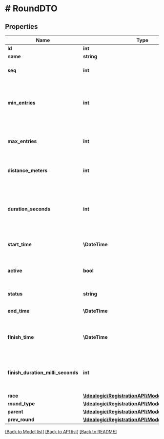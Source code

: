 # # RoundDTO

## Properties

Name | Type | Description | Notes
------------ | ------------- | ------------- | -------------
**id** | **int** |  | [optional]
**name** | **string** |  | [optional]
**seq** | **int** | The round sequence in the Race. |
**min_entries** | **int** | Configuration: Minimum number of entries required to host this round. | [optional]
**max_entries** | **int** | Configuration: Maximum number of entries for this round. | [optional]
**distance_meters** | **int** | Distance of this round if different from Race. | [optional]
**duration_seconds** | **int** | Duration of this race. This is an estimation prior to the race and the actual after the race. | [optional]
**start_time** | **\DateTime** | Scheduled or actual start of the race. | [optional]
**active** | **bool** | Indicate if this race is going to happen or has happened. |
**status** | **string** | Race lifecycle status. |
**end_time** | **\DateTime** | Time when timing for the group ended. | [optional]
**finish_time** | **\DateTime** | Time when the first participant in this group finished. | [optional]
**finish_duration_milli_seconds** | **int** | The race duration in milli seconds of the fastest Participant in this group. | [optional]
**race** | [**\Idealogic\RegistrationAPI\Model\RaceDTO**](RaceDTO.md) |  | [optional]
**round_type** | [**\Idealogic\RegistrationAPI\Model\RoundTypeDTO**](RoundTypeDTO.md) |  | [optional]
**parent** | [**\Idealogic\RegistrationAPI\Model\RoundDTO**](RoundDTO.md) |  | [optional]
**prev_round** | [**\Idealogic\RegistrationAPI\Model\RoundDTO**](RoundDTO.md) |  | [optional]

[[Back to Model list]](../../README.md#models) [[Back to API list]](../../README.md#endpoints) [[Back to README]](../../README.md)
